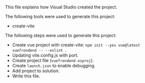 This file explains how Visual Studio created the project.

The following tools were used to generate this project:
- create-vite

The following steps were used to generate this project:
- Create vue project with create-vite: `npm init --yes vue@latest vuefrondend -- --eslint `.
- Updating vite.config.js with port.
- Create project file (`vuefrondend.esproj`).
- Create `launch.json` to enable debugging.
- Add project to solution.
- Write this file.

